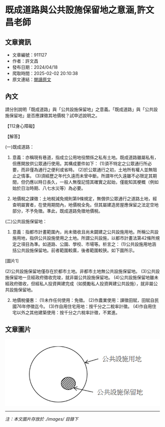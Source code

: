 # 既成道路與公共設施保留地之意涵,許文昌老師

## 文章資訊
- 文章編號：911127
- 作者：許文昌
- 發布日期：2024/04/18
- 爬取時間：2025-02-02 20:10:38
- 原文連結：[閱讀原文](https://real-estate.get.com.tw/Columns/detail.aspx?no=911127)

## 內文
請分別說明「既成道路」與「公共設施保留地」之意義。「既成道路」與「公共設施保留地」是否應課徵其地價稅？試申述說明之。

【112身心障礙】

【解答】

(一)既成道路：

1. 意義：亦稱現有巷道，指成立公用地役關係之私有土地。既成道路雖屬私有，但應開放供公眾通行使用。其構成要件如下： (1)須不特定之公眾通行所必要，而非僅為通行之便利或省時。 (2)於公眾通行之初，土地所有權人並無阻止之情事。 (3)須經歷之年代久遠而未曾中斷。所謂年代久遠雖不必限定其期間，但仍應以時日長久，一般人無復記憶其確實之起始，僅能知其梗概（例如始於日治時期、八七水災等）為必要。

2. 地價稅之課徵：土地稅減免規則第9條規定，無償供公眾通行之道路土地，經查明屬實者，在使用期間內，地價稅全免。但其屬建造房屋應保留之法定空地部分，不予免徵。準此，既成道路免徵地價稅。

(二)公共設施保留地：

1. 意義：指都市計畫範圍內，尚未徵收且尚未闢建之公共設施用地。所稱公共設施用地，指供公共設施使用之土地。所謂公共設施，以都市計畫法第42條所規定之項目為準。如道路、公園、學校、市場等。析言之： (1)公共設施用地涵括公共設施保留地。前者範圍較廣，後者範圍較狹。如下圖所示。

[圖片1]

(2)公共設施保留地僅存在於都市土地。非都市土地無公共設施保留地。 (3)公共設施保留地一旦經政府徵收完竣，就非屬公共設施保留地。 (4)公共設施保留地雖未經政府徵收，但經私人投資興建完成（如奬勵私人投資興建公共設施），就非屬公共設施保留地。

2. 地價稅優惠： (1)未作任何使用：免徵。 (2)作農業使用：課徵田賦，田賦自民國76年停徵迄今。 (3)作自用住宅用地：按千分之二稅率計徵。 (4)作自用住宅以外之其他建築使用：按千分之六稅率計徵，不累進。

## 文章圖片

![圖片1](./images/911127_e7eb30a5.png)


---
*注：本文圖片存放於 ./images/ 目錄下*
